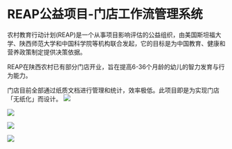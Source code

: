 # REAP公益项目-门店工作流管理系统
农村教育行动计划(REAP)是一个从事项目影响评估的公益组织，由美国斯坦福大学、陕西师范大学和中国科学院等机构联合发起，它的目标是为中国教育、健康和营养政策制定提供决策依据。


REAP在陕西农村已有部分门店开业，旨在提高6-36个月龄的幼儿的智力发育与行为能力。


门店目前全部通过纸质文档进行管理和统计，效率极低。此项目即是为实现门店「无纸化」而设计。
![](http://wx2.sinaimg.cn/large/66d24d85ly1fnd6hn2140j212w0iwhdm.jpg)

![](http://wx4.sinaimg.cn/large/66d24d85ly1fnd6gpf3v2j212w12wn2e.jpg)

![](http://wx1.sinaimg.cn/large/66d24d85ly1fnd6hwhfb8j212w12cdn1.jpg)

![](http://wx1.sinaimg.cn/large/66d24d85ly1fnd6ijwc9jj212w0iw0uf.jpg)
